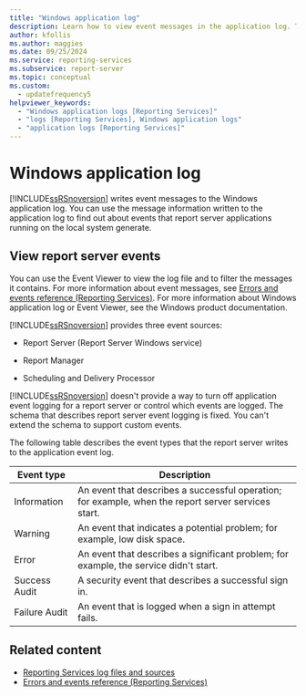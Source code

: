 ```yaml
---
title: "Windows application log"
description: Learn how to view event messages in the application log. The report server applications that run on the local system generate the messages.
author: kfollis
ms.author: maggies
ms.date: 09/25/2024
ms.service: reporting-services
ms.subservice: report-server
ms.topic: conceptual
ms.custom:
  - updatefrequency5
helpviewer_keywords:
  - "Windows application logs [Reporting Services]"
  - "logs [Reporting Services], Windows application logs"
  - "application logs [Reporting Services]"
---
```

# Windows application log
  [!INCLUDE[ssRSnoversion](../../includes/ssrsnoversion-md.md)] writes event messages to the Windows application log. You can use the message information written to the application log to find out about events that report server applications running on the local system generate.  
  
## View report server events  
 You can use the Event Viewer to view the log file and to filter the messages it contains. For more information about event messages, see [Errors and events reference &#40;Reporting Services&#41;](../../reporting-services/troubleshooting/errors-and-events-reference-reporting-services.md). For more information about Windows application log or Event Viewer, see the Windows product documentation.  
  
 [!INCLUDE[ssRSnoversion](../../includes/ssrsnoversion-md.md)] provides three event sources:  
  
-   Report Server (Report Server Windows service)  
  
-   Report Manager  
  
-   Scheduling and Delivery Processor  
  
 [!INCLUDE[ssRSnoversion](../../includes/ssrsnoversion-md.md)] doesn't provide a way to turn off application event logging for a report server or control which events are logged. The schema that describes report server event logging is fixed. You can't extend the schema to support custom events.  
  
 The following table describes the event types that the report server writes to the application event log.  
  
|Event type|Description|  
|----------------|-----------------|  
|Information|An event that describes a successful operation; for example, when the report server services start.|  
|Warning|An event that indicates a potential problem; for example, low disk space.|  
|Error|An event that describes a significant problem; for example, the service didn't start.|  
|Success Audit|A security event that describes a successful sign in.|  
|Failure Audit|An event that is logged when a sign in attempt fails.|  
  
## Related content

- [Reporting Services log files and sources](../../reporting-services/report-server/reporting-services-log-files-and-sources.md)
- [Errors and events reference &#40;Reporting Services&#41;](../../reporting-services/troubleshooting/errors-and-events-reference-reporting-services.md)
